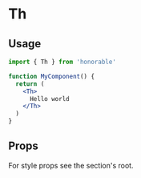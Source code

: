 # Th

## Usage

```jsx
import { Th } from 'honorable'

function MyComponent() {
  return (
    <Th>
      Hello world
    </Th>
  )
}
```

## Props

For style props see the section's root.
